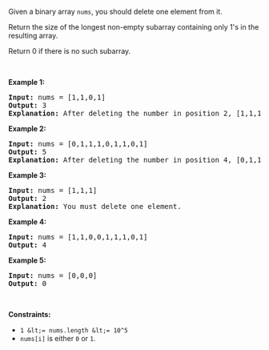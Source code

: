 Given a binary array `` nums ``, you should delete one element from it.

Return the size of the longest non-empty subarray containing only 1's&nbsp;in the resulting array.

Return 0 if there is no such subarray.

&nbsp;

__Example 1:__

<pre>
<strong>Input:</strong> nums = [1,1,0,1]
<strong>Output:</strong> 3
<strong>Explanation: </strong>After deleting the number in position 2, [1,1,1] contains 3 numbers with value of 1's.</pre>

__Example 2:__

<pre>
<strong>Input:</strong> nums = [0,1,1,1,0,1,1,0,1]
<strong>Output:</strong> 5
<strong>Explanation: </strong>After deleting the number in position 4, [0,1,1,1,1,1,0,1] longest subarray with value of 1's is [1,1,1,1,1].</pre>

__Example 3:__

<pre>
<strong>Input:</strong> nums = [1,1,1]
<strong>Output:</strong> 2
<strong>Explanation: </strong>You must delete one element.</pre>

__Example 4:__

<pre>
<strong>Input:</strong> nums = [1,1,0,0,1,1,1,0,1]
<strong>Output:</strong> 4
</pre>

__Example 5:__

<pre>
<strong>Input:</strong> nums = [0,0,0]
<strong>Output:</strong> 0
</pre>

&nbsp;

__Constraints:__

*   `` 1 &lt;= nums.length &lt;= 10^5 ``
*   `` nums[i] ``&nbsp;is either&nbsp;`` 0 ``&nbsp;or&nbsp;`` 1 ``.